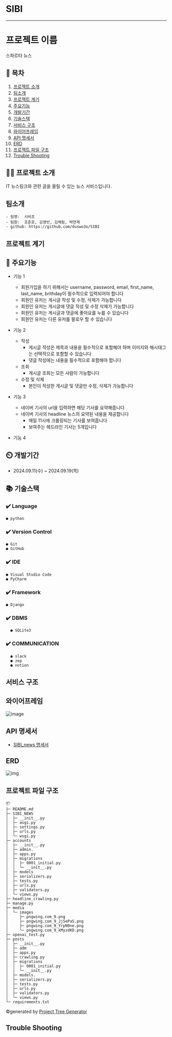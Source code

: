 # SIBI

---


# 프로젝트 이름
스파르타 뉴스

## 📖 목차
1. [프로젝트 소개](#프로젝트-소개)
2. [팀소개](#팀소개)
3. [프로젝트 계기](#프로젝트-계기)
4. [주요기능](#주요기능)
5. [개발기간](#개발기간)
6. [기술스택](#기술스택)
7. [서비스 구조](#서비스-구조)
8. [와이어프레임](#와이어프레임)
9. [API 명세서](#API-명세서)
10. [ERD](#ERD)
11. [프로젝트 파일 구조](#프로젝트-파일-구조)
12. [Trouble Shooting](#trouble-shooting)
    
## 👨‍🏫 프로젝트 소개
IT 뉴스링크와 관련 글을 올릴 수 있는 뉴스 서비스입니다.


## 팀소개
    - 팀명:  시비조
    - 팀원:  조준호, 김영빈, 김채림, 박연재
    - github: https://github.com/duswo3o/SIBI

## 프로젝트 계기


## 💜 주요기능

- 기능 1
  - 회원가입을 하기 위해서는 username, password, email, first_name, last_name, brithday이 필수적으로 입력되어야 합니다
  - 회원인 유저는 게시글 작성 및 수정, 삭제가 가능합니다
  - 회원인 유저는 게시글에 댓글 작성 및 수정 삭제가 가능합니다
  - 회원인 유저는 게시글과 댓글에 좋아요를 누를 수 있습니다
  - 회원인 유저는 다른 유저를 팔로우 할 수 있습니다

- 기능 2
  - 작성
    - 게시글 작성은 제목과 내용을 필수적으로 포함해야 하며 이미지와 해시태그는 선택적으로 포함할 수 있습니다
    - 댓글 작성에는 내용을 필수적으로 포함해야 합니다
  - 조회
    - 게시글 조회는 모든 사람이 가능합니다
  - 수정 및 삭제
    - 본인이 작성한 게시글 및 댓글만 수정, 삭제가 가능합니다

- 기능 3
  - 네이버 기사의 url을 입력하면 해당 기사를 요약해줍니다
  - 네이버 기사의 headline 뉴스의 요약된 내용을 제공합니다
    - 매일 11시에 크롤링되는 기사를 보여줍니다
    - 보여주는 헤드라인 기사는 5개입니다

- 기능 4


## ⏲️ 개발기간
- 2024.09.11(수) ~ 2024.09.19(목)

## 📚️ 기술스택

### ✔️ Language

    ● python

### ✔️ Version Control

    ● Git
    ● GitHub

### ✔️ IDE

    ● Visual Studio Code
    ● PyCharm

### ✔️ Framework

    ● Django


### ✔️  DBMS

      ● SQLite3

### ✔️ COMMUNICATION

      ● slack
      ● zep
      ● notion


## 서비스 구조



## 와이어프레임

![image](readme-img/wireframe.png)

## API 명세서

- [SIBI_news 명세서](https://www.notion.so/teamsparta/8f9ba157cb8646d7a90c0d1827347c28?v=6d56ff1742c641789351681daa5daf0b&pvs=4)

## ERD

![img](readme-img/spartanews_erd.png)

## 프로젝트 파일 구조

```
📦 
├─ README.md
├─ SIBI_NEWS
│  ├─ __init__.py
│  ├─ asgi.py
│  ├─ settings.py
│  ├─ urls.py
│  └─ wsgi.py
├─ accounts
│  ├─ __init__.py
│  ├─ admin.
│  ├─ apps.py
│  ├─ migrations
│  │  ├─ 0001_initial.py
│  │  └─ __init__.py
│  ├─ models
│  ├─ serializers.py
│  ├─ tests.py
│  ├─ urls.py
│  ├─ validators.py
│  └─ views.py
├─ headline_crawling.py
├─ manage.py
├─ media
│  └─ images
│     ├─ pngwing.com_9.png
│     ├─ pngwing.com_9_JjSePaS.png
│     ├─ pngwing.com_9_YrpN9ne.png
│     └─ pngwing.com_9_kMyzdKD.png
├─ openai_test.py
├─ posts
│  ├─ __init__.py
│  ├─ adm
│  ├─ apps.py
│  ├─ crawling.py
│  ├─ migrations
│  │  ├─ 0001_initial.py
│  │  └─ __init__.py
│  ├─ models.
│  ├─ serializers.py
│  ├─ tests.py
│  ├─ urls.py
│  ├─ validators.py
│  └─ views.py
└─ requirements.txt
```
©generated by [Project Tree Generator](https://woochanleee.github.io/project-tree-generator)


## Trouble Shooting
